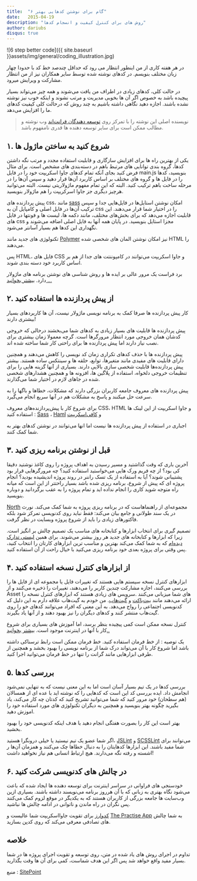 ```yaml
---
title:  "۶ گام برای نوشتن کدهایی بهتر"
date:   2015-04-19
description: "روش های برای کنترل کیفیت و انسجام کدها"
author: dariubs
disqus: true
---
```


![6 step better code]({{ site.baseurl }}assets/img/general/coding_illustration.jpg)


در هر هفته کاری از من اینطور انتظار می رود که حداقل چندصد خط کد با حدودا چهار زبان مختلف بنویسم. در کدهای نوشته شده توسط سایر همکاران نیز از من انتظار مشارکت و ویرایش میرود.

در حالت کلی، کدهای زیادی در اطراف من یافت می‌شوند و همه چیز می‌تواند بسیار پیچیده باشد به خصوص اگر آن ها بخوبی مدیریت و مرتب نشوند و اینکه خوب نیز نوشته نشده باشند. اجازه دهید نگاهی داشته باشیم به چند روش که درحالت کلی کیفیت کدهای ما را افزایش می‌دهد.

> نویسنده اصلی این نوشته را با تمرکز روی [توسعه دهندگان فرانت‌اند](http://en.wikipedia.org/wiki/Front_end_development) وب نوشته و مطالب ممکن است برای سایر توسعه دهنده ها قدری نامفهوم باشد.

## **۱. شروع کنید به ساختن ماژول ها**

یکی از بهترین راه ها برای افزایش سازگاری و قابلیت استفاده مجدد و مرتب نگه داشتن کدها، گروه بندی توانایی های مرتبط باهم در دسته‌بندی های مشخص است. برای مثال فرض کنید بجای آنکه تمام کدهای جاوا اسکریپت خود را در فایل main.js بنویسید، کدها را در فایل ها و گروه های مختلف بر اساس کاربرد آن‌ها قرار دهید و سپس آن‌ها را در مرحله ساخت باهم ترکیب کنید. البته که این تمام مفهوم ماژولاریتی نیست. البته می‌توانید هرچیز دیگری جز جاوا اسرکریپت را هم ماژولار بنویسید.

پیش پردازنده های css، مانند [sass](http://sass-lang.com) امکان نوشتن استایل‌ها در فایل‌هایی جدا و سپس ترکیب آن‌ها در فایل اصلی و کامپایل آن به css را در اختیار شما قرار می‌دهند. این قابلیت اجازه می‌دهد که برای بخش‌های مختلف، مانند دکمه ها، لیست ها و فونتها در فایل های css مجزا استایل بنویسید. در پایان همه آنها به فایل اصلی اضافه می‌شوند و نگهداری این کدها هم بسیار آسانتر می‌شود.

تکنولوژی های جدید مانند [Polymer](https://www.polymer-project.org) نیز امکان نوشتن المان های شخصی شده HTML را می‌دهند.

پس HTML، فایل های CSS و جاوا اسکریپت می‌توانند در کامپوننتت های جدا از هم بر اساس کاربرد خود دسته بندی شوند.

برد فراست یک مرور عالی بر ایده ها و روش شناسی های نوشتن برنامه های ماژولار دارد. [بیشتر بخوانید …](http://bradfrostweb.com/blog/post/atomic-web-design/)

## **۲. از پیش پردازنده ها استفاده کنید**

کار پیش پردازنده ها صرفا کمک به برنامه نویسی ماژولار نیست، آن ها کاربرد‌های بسیار بیشتری دارند!

پیش پردازنده ها قابلیت های بسیار زیادی به کدهای شما می‌بخشند درحالی که خروجی کدشان همان خروجی مورد انتظار مرورگرها است. گرچه معمولا زمان بیشتری برای نصب نیاز دارند اما پیش پردازنده ها برای راحتی کار شما ساخته شده اند.

پیش پردازنده ها با حذف کدهای تکراری زمان کد نویسی را کاهش می‌دهند و همچنین دارای قابلیت های مفیدی مانند متغیرها، توابع، حلقه ها و سینتکس ساده هستند. بیشتر پیش پردازنده‌ها قابلیت شخصی سازی بالایی دارند. بسیاری از آنها گزینه هایی را برای تنظیمات خروجی دلخواه، استفاده از پلاگین ها، افزونه ها و همچنین هشدار‌های شخصی شده در جاهای لازم در اختیار شما می‌گذارند.

پیش پردازنده های معروف جامعه کاربران بزرگی دارند که مشکلات، خطاها و باگها را به سرعت حل میکنند و پاسخ به مشکلات هم در آنها سریع انجام می‌گیرد.

برای شروع کار با پیش‌پردازنده‌های معروف CSS، HTML و جاوا اسکریپت از این لینک ها استفاده کنید : [Sass](http://sass-lang.com/) ، [Haml](http://edrock.blog.ir/post/HAML-TUTORIAL) و [کافی‌اسکریپت](http://coffeescript.org/)

اجباری در استفاده از پیش پردازنده ها نیست اما انها می‌توانند در نوشتن کدهای بهتر به شما کمک کنند.

## **۳. قبل از نوشتن برنامه ریزی کنید**

آخرین باری که وقت گذاشتید و مسیر رسیدن به اهداف پروژه را روی کاغذ نوشتید دقیقا کی بود؟ از چه فریم ورک هایی می‌خواستید استفاده کنید؟ چه مرورگرهایی قرار بود پشتیبانی شوند؟ آیا به استفاده از یک تسک راننر در روند پروژه اندیشیده بودید؟ انجام پروژه ای که پیش از شروع، برنامه ریزی شده باشد بسیار راحتتر از این است که میانه راه متوجه شوید کاری را انجام نداده اید و تمام پروژه را به عقب برگردانید و دوباره بنویسید.

[North](https://github.com/north/north) مجموعه‌ای از راهنماهاست که در برنامه ریزی پروژه به شما کمک می‌کند. نورث در یک سند طولانی و جامع بیان می‌کند: فقط نباید روی کدنویسی تمرکز شود بلکه فاکتورهای زیادی را باید از شروع پروژه وبسایت در نظر گرفت.

تصمیم گیری برای انتخاب ابزارها و کتابخانه های مناسب یک تصمیم چالش بر انگیز است. زیرا که ابزارها و کتابخانه های جدید هر روز بیشتر می‌شوند. برای همین [لیستی تدارک دیده‌ام](https://github.com/tevko/Resources) که به شما کمک می‌کند بهترین و مناسب ترین ابزارهای کارتان را انتخاب کنید، پس وقتی برای پروژه بعدی خود برنامه ریزی می‌کنید با خیال راحت از آن استفاده کنید.

## **۴. از ابزارهای کنترل نسخه استفاده کنید**

ابزارهای کنترل نسخه سیستم هایی هستند که تغییرات فایل یا مجموعه ای از فایل ها را بررسی می‌کنند، اجازه مشارکت چندین کاربر را می‌دهند، تغییرات را ذخیره می‌کنند و از Asset های شما میزبانی می‌کنند .سرویس های زیادی هستند که ابزارهای کنترل نسخه را ارائه می‌دهند مانند [بیت‌باکت](http://bitbucket.org) و [گیت‌هاب](http://github.com). من خودم به گیت‌هاب علاقه دارم به این دلیل که کدنویسی اجتماعی را رواج می‌دهد. به این معنی که افراد می‌توانند کدهای خو را روی گیت‌هاب منتشر کنند و کدهای دیگران را نیز بهبود دهند و از آنها یاد بگیرند.

کنترل نسخه ممکن است کمی پیچیده بنظر برسد، اما آموزش های بسیاری برای شروع کار با آنها در اینترنت موجود است. [بیشتر بخوانید..](http://git.coderz.ir)

یک توصیه : از خط فرمان استفاده کنید. خط فرمان ممکن است رابط ترسناکی داشته باشد اما شروع کار با آن می‌تواند درک شما از برنامه نویسی را بهبود بخشد و همچنین از طرفی ابزارهایی مانند گرانت را تنها در خط فرمان می‌توانید اجرا کنید.

## **۵. بررسی کدها**

بررسی کد‌ها در یک تیم بسیار آسان است اما به این معنی نیست که به تنهایی نمی‌شود انجامش داد. ایده بررسی کد این است که کدهایی را که نوشته اید با عده ای از همسالان (هم سطحان) خود مرور کنید که شما می‌توانید تشریح کنید که کدتان چه کار می‌کند، یاد بگیرید چگونه بهتر بنویسید و همچنین به دیگران تکنولوژی های مورد استفاده خود را اموزش دهید.

بهتر است این کار را بصورت هفتگی انجام دهید با هدف اینکه کدنویسی خود را بهبود بخشید.

اگر شما عضو یک تیم نیستید یا خیلی درونگرا هستید، [JSLint](http://www.jslint.com) و [SCSSLint](https://github.com/brigade/scss-lint) می‌توانند برای شما مفید باشند. این ابزارها کدهایتان را به دنبال خطاها چک می‌کنند و همزمان آن‌ها ر اشسته و رفته نگه می‌دارند. هیچ ارتباط انسانی هم نیاز نخواهید داشت!

## **۶. در چالش های کدنویسی شرکت کنید**

خودسنجی های فراوانی در سراسر اینترنت برای توسعه دهنده ها ایجاد شده که باعث می‌شود نگاه بهتری به زبانی که با آن هرروز برنامه می‌نویسند داشته باشند. بسیاری ازین وب‌سایت ها جامعه بزرگی از کاربران هستند که به یکدیگر در موقع لزوم کمک می‌کنند پس نگران در راه ماندن و ناتوانی در ادامه چالش ها نباشید.

[کدوارز](http://www.codewars.com/) برای تقویت جاوااسکریپت شما عالیست و [The Practise App](https://tevko.github.io/practice) به شما چالش های تصادفی معرفی می‌کند که روی کدپن بسازید.

## **خلاصه**

تداوم در اجرای روش های یاد شده در متن، روی توسعه و تقویت اجرای پروژه ها در شما بسیار مفید واقع خواهد شد پس اگر این هدف شماست، کمی برای آن ها وقت بگذارید.

منبع : [SitePoint](http://www.sitepoint.com/6-tips-for-writing-better-code/)


